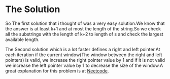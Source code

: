 # The Solution

So The first solution that i thought of was a very easy solution.We know that the answer is at least k+1 and at most the length of the string.So we check all the substrings with the length of k+2 to length of s and check the largest available length.

The Second solution which is a lot faster defines a right and left pointer.At each iteration if the current window(The window between the right and left pointers) is valid, we increase the right pointer value by 1 and if it is not valid we increase the left pointer value by 1 to decrease the size of the window.A great explanation for this problem is at [Neetcode](https://www.youtube.com/watch?v=gqXU1UyA8pk).
